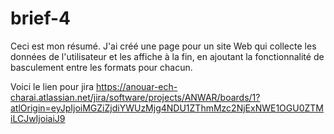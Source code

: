 # brief-4

Ceci est mon résumé. J'ai créé une page pour un site Web qui collecte les données de l'utilisateur et les affiche à la fin, en ajoutant la fonctionnalité de basculement entre les formats pour chacun.

Voici le lien pour jira
https://anouar-ech-charai.atlassian.net/jira/software/projects/ANWAR/boards/1?atlOrigin=eyJpIjoiMGZiZjdiYWUzMjg4NDU1ZThmMzc2NjExNWE1OGU0ZTMiLCJwIjoiaiJ9
